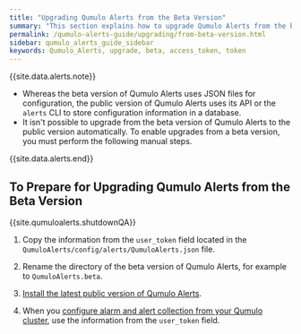 ```yaml
---
title: "Upgrading Qumulo Alerts from the Beta Version"
summary: "This section explains how to upgrade Qumulo Alerts from the beta version."
permalink: /qumulo-alerts-guide/upgrading/from-beta-version.html
sidebar: qumulo_alerts_guide_sidebar
keywords: Qumulo_Alerts, upgrade, beta, access_token, token
---
```


{{site.data.alerts.note}}
<ul>
  <li>Whereas the beta version of Qumulo Alerts uses JSON files for configuration, the public version of Qumulo Alerts uses its API or the <code>alerts</code> CLI to store configuration information in a database.</li>
  <li>It isn't possible to upgrade from the beta version of Qumulo Alerts to the public version automatically. To enable upgrades from a beta version, you must perform the following manual steps.</li>
</ul>
{{site.data.alerts.end}}

## To Prepare for Upgrading Qumulo Alerts from the Beta Version

{{site.qumuloalerts.shutdownQA}}

1. Copy the information from the `user_token` field located in the `QumuloAlerts/config/alerts/QumuloAlerts.json` file.

1. Rename the directory of the beta version of Qumulo Alerts, for example to `QumuloAlerts.beta`.

1. [Install the latest public version of Qumulo Alerts](../installing-configuring-qumulo-alerts.html).

1. When you [configure alarm and alert collection from your Qumulo cluster](../configuring-alarm-alert-collection.html), use the information from the `user_token` field.
